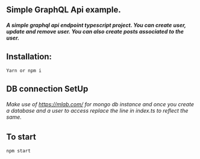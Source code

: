 ## Simple GraphQL Api example.
##### A simple graphql api endpoint typescript project. You can create user, update and remove user. You can also create posts associated to the user.

## Installation:
``
Yarn or npm i
``
## DB connection SetUp
###### Make use of https://mlab.com/ for mongo db instance and once you create a database and a user to access replace the line in index.ts to reflect the same.

## To start
``
npm start
``